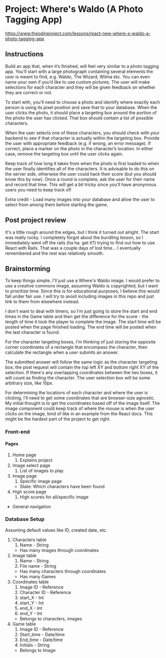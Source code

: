 # Project: Where's Waldo (A Photo Tagging App)

https://www.theodinproject.com/lessons/react-new-where-s-waldo-a-photo-tagging-app

## Instructions

Build an app that, when it’s finished, will feel very similar to a photo tagging app. You’ll start with a large photograph containing several elements the user is meant to find, e.g. Waldo, The Wizard, Wilma etc. You can even name your own if you’d like to use custom pictures. The user will make selections for each character and they will be given feedback on whether they are correct or not.

To start with, you’ll need to choose a photo and identify where exactly each person is using its pixel position and save that to your database. When the user clicks the photo, it should place a targeting box around the portion of the photo the user has clicked. That box should contain a list of possible characters.

When the user selects one of these characters, you should check with your backend to see if that character is actually within the targeting box. Provide the user with appropriate feedback (e.g. if wrong, an error message). If correct, place a marker on the photo in the character’s location. In either case, remove the targeting box until the user clicks again.

Keep track of how long it takes from when the photo is first loaded to when the user finally identifies all of the characters. It is advisable to do this on the server side, otherwise the user could hack their score (but you should know this by now). Once a round is complete, ask the user for their name and record that time. This will get a bit tricky since you’ll have anonymous users you need to keep track of!

Extra credit - Load many images into your database and allow the user to select from among them before starting the game.

## Post project review

It's a little rough around the edges, but I think it turned out alright. The start was really rocky. I completely forgot about the bundling lesson, so I immediately went off the rails (ha ha. get it?) trying to find out how to use React with Rails. That was a couple days of lost time... I eventually remembered and the rest was relatively smooth.

## Brainstorming

To keep things simple, I'll just use a Where's Waldo image. I would prefer to use a creative commons image, assuming Waldo is copyrighted, but I want to prioritize time. Since this is for educational purposes, I believe this would fall under fair use. I will try to avoid including images in this repo and just link to them from elsewhere instead.

I don't want to deal with timers, so I'm just going to store the start and end times in the Game table and then get the difference for the score - the length of time it took the player to complete the image. The start time will be posted when the page finished loading. The end time will be posted when the last character is found.

For the character targeting boxes, I'm thinking of just storing the opposite corner coordinates of a rectangle that encompass the character, then calculate the rectangle when a user submits an answer.

The submitted answer will follow the same logic as the character targeting box; the post request will contain the top left XY and bottom right XY of the selection. If there's any overlapping coordinates between the two boxes, it will count as finding the character. The user selection box will be some arbitrary size, like 10px.

For determining the locations of each character and where the user is clicking, I'll need to get some coordinates that are browser-size agnostic. My initial thought is to get the coordinates based off of the image itself. The image component could keep track of where the mouse is when the user clicks on the image, kind of like in an example from the React docs. This might be the hardest part of the project to get right.

### Front-end

#### Pages

1. Home page
    1. Explains project
1. Image select page
    1. List of images to play
1. Image page
    1. Specific image page
    - State: Which characters have been found
1. High score page
    1. High scores for all/specific image

- General navigation

### Database Setup

Assuming default values like ID, created date, etc.

1. Characters table
    1. Name - String
    - Has many images through coordinates
1. Image table
    1. Name - String
    1. File name - String
    - Has many characters through coordinates
    - Has many Games
1. Coordinates table
    1. Image ID - Reference
    1. Character ID - Reference
    1. start_X - Int
    1. start_Y - Int
    1. end_X - Int
    1. end_Y - Int
    - Belongs to characters, images
1. Game table
    1. Image ID - Reference
    1. Start_time - Date/time
    1. End_time - Date/time
    1. Initials - String
    - Belongs to Image